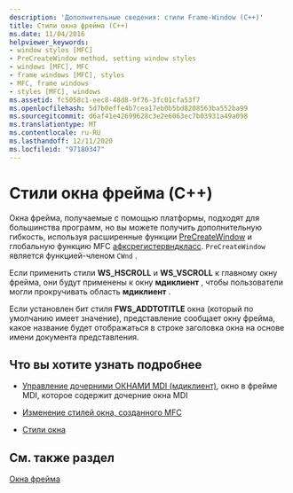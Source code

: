 ```yaml
---
description: 'Дополнительные сведения: стили Frame-Window (C++)'
title: Стили окна фрейма (C++)
ms.date: 11/04/2016
helpviewer_keywords:
- window styles [MFC]
- PreCreateWindow method, setting window styles
- windows [MFC], MFC
- frame windows [MFC], styles
- MFC, frame windows
- styles [MFC], windows
ms.assetid: fc5058c1-eec8-48d8-9f76-3fc01cfa53f7
ms.openlocfilehash: 5d7b0effe4b7cea17eb0b5bd8208563ba552ba99
ms.sourcegitcommit: d6af41e42699628c3e2e6063ec7b03931a49a098
ms.translationtype: MT
ms.contentlocale: ru-RU
ms.lasthandoff: 12/11/2020
ms.locfileid: "97180347"
---
```

# <a name="frame-window-styles-c"></a>Стили окна фрейма (C++)

Окна фрейма, получаемые с помощью платформы, подходят для большинства программ, но вы можете получить дополнительную гибкость, используя расширенные функции [PreCreateWindow](reference/cwnd-class.md#precreatewindow) и глобальную функцию MFC [афксрегистервндкласс](reference/application-information-and-management.md#afxregisterwndclass). `PreCreateWindow` является функцией-членом `CWnd` .

Если применить стили **WS_HSCROLL** и **WS_VSCROLL** к главному окну фрейма, они будут применены к окну **мдиклиент** , чтобы пользователи могли прокручивать область **мдиклиент** .

Если установлен бит стиля **FWS_ADDTOTITLE** окна (который по умолчанию имеет значение), представление сообщает окну фрейма, какое название будет отображаться в строке заголовка окна на основе имени документа представления.

## <a name="what-do-you-want-to-know-more-about"></a>Что вы хотите узнать подробнее

- [Управление дочерними ОКНАМИ MDI (мдиклиент)](managing-mdi-child-windows.md), окно в фрейме MDI, которое содержит дочерние окна MDI

- [Изменение стилей окна, созданного MFC](changing-the-styles-of-a-window-created-by-mfc.md)

- [Стили окна](reference/styles-used-by-mfc.md#window-styles)

## <a name="see-also"></a>См. также раздел

[Окна фрейма](frame-windows.md)
